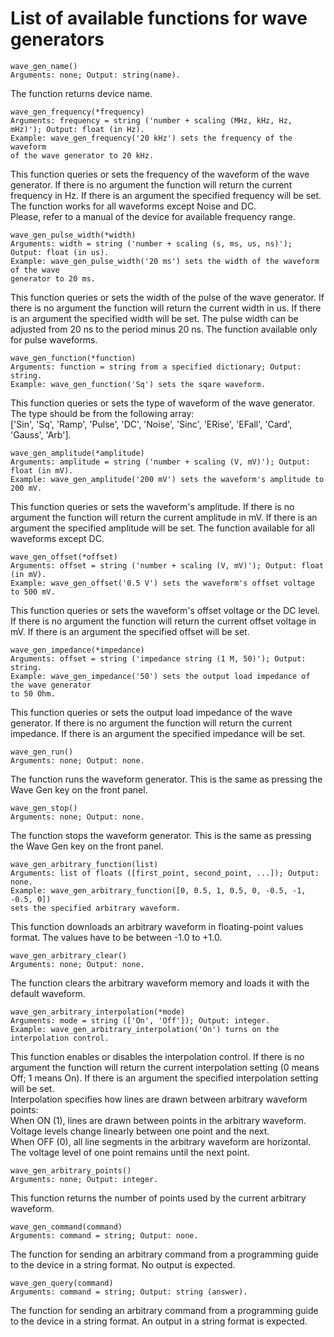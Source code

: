 # List of available functions for wave generators
```python3
wave_gen_name()
Arguments: none; Output: string(name).
```
The function returns device name.
```python3
wave_gen_frequency(*frequency)
Arguments: frequency = string ('number + scaling (MHz, kHz, Hz, mHz)'); Output: float (in Hz).
Example: wave_gen_frequency('20 kHz') sets the frequency of the waveform
of the wave generator to 20 kHz.
```
This function queries or sets the frequency of the waveform of the wave generator. If there is no argument the function will return the current frequency in Hz. If there is an argument the specified frequency will be set. The function works for all waveforms except Noise and DC.<br/>
Please, refer to a manual of the device for available frequency range.<br/>
```python3
wave_gen_pulse_width(*width)
Arguments: width = string ('number + scaling (s, ms, us, ns)'); Output: float (in us).
Example: wave_gen_pulse_width('20 ms') sets the width of the waveform of the wave
generator to 20 ms.
```
This function queries or sets the width of the pulse of the wave generator. If there is no argument the function will return the current width in us. If there is an argument the specified width will be set. The pulse width can be adjusted from 20 ns to the period minus 20 ns. The function available only for pulse waveforms.<br/>
```python3
wave_gen_function(*function)
Arguments: function = string from a specified dictionary; Output: string.
Example: wave_gen_function('Sq') sets the sqare waveform.
```
This function queries or sets the type of waveform of the wave generator. The type should be from the following array:<br/>
['Sin', 'Sq', 'Ramp', 'Pulse', 'DC', 'Noise', 'Sinc', 'ERise', 'EFall', 'Card', 'Gauss', 'Arb'].<br/>
```python3
wave_gen_amplitude(*amplitude)
Arguments: amplitude = string ('number + scaling (V, mV)'); Output: float (in mV).
Example: wave_gen_amplitude('200 mV') sets the waveform's amplitude to 200 mV.
```
This function queries or sets the waveform's amplitude. If there is no argument the function will return the current amplitude in mV. If there is an argument the specified amplitude will be set. The function available for all waveforms except DC.<br/>
```python3
wave_gen_offset(*offset)
Arguments: offset = string ('number + scaling (V, mV)'); Output: float (in mV).
Example: wave_gen_offset('0.5 V') sets the waveform's offset voltage to 500 mV.
```
This function queries or sets the waveform's offset voltage or the DC level. If there is no argument the function will return the current offset voltage in mV. If there is an argument the specified offset will be set.<br/>
```python3
wave_gen_impedance(*impedance)
Arguments: offset = string ('impedance string (1 M, 50)'); Output: string.
Example: wave_gen_impedance('50') sets the output load impedance of the wave generator
to 50 Ohm.
```
This function queries or sets the output load impedance of the wave generator. If there is no argument the function will return the current impedance. If there is an argument the specified impedance will be set.<br/>
```python3
wave_gen_run()
Arguments: none; Output: none.
```
The function runs the waveform generator. This is the same as pressing the Wave Gen key on the front panel.
```python3
wave_gen_stop()
Arguments: none; Output: none.
```
The function stops the waveform generator. This is the same as pressing the Wave Gen key on the front panel.
```python3
wave_gen_arbitrary_function(list)
Arguments: list of floats ([first_point, second_point, ...]); Output: none.
Example: wave_gen_arbitrary_function([0, 0.5, 1, 0.5, 0, -0.5, -1, -0.5, 0])
sets the specified arbitrary waveform.
```
This function downloads an arbitrary waveform in floating-point values format. The values have to be between -1.0 to +1.0.<br/>
```python3
wave_gen_arbitrary_clear()
Arguments: none; Output: none.
```
The function clears the arbitrary waveform memory and loads it with the default waveform.
```python3
wave_gen_arbitrary_interpolation(*mode)
Arguments: mode = string (['On', 'Off']); Output: integer.
Example: wave_gen_arbitrary_interpolation('On') turns on the interpolation control.
```
This function enables or disables the interpolation control. If there is no argument the function will return the current interpolation setting (0 means Off; 1 means On). If there is an argument the specified interpolation setting will be set.<br/>
Interpolation specifies how lines are drawn between arbitrary waveform points:<br/>
When ON (1), lines are drawn between points in the arbitrary waveform. Voltage levels change linearly between one point and the next.<br/>
When OFF (0), all line segments in the arbitrary waveform are horizontal. The voltage level of one point remains until the next point.<br/>
```python3
wave_gen_arbitrary_points()
Arguments: none; Output: integer.
```
This function returns the number of points used by the current arbitrary waveform.
```python3
wave_gen_command(command)
Arguments: command = string; Output: none.
```
The function for sending an arbitrary command from a programming guide to the device in a string format. No output is expected.<br/>
```python3
wave_gen_query(command)
Arguments: command = string; Output: string (answer).
```
The function for sending an arbitrary command from a programming guide to the device in a string format. An output in a string format is expected.<br/>
